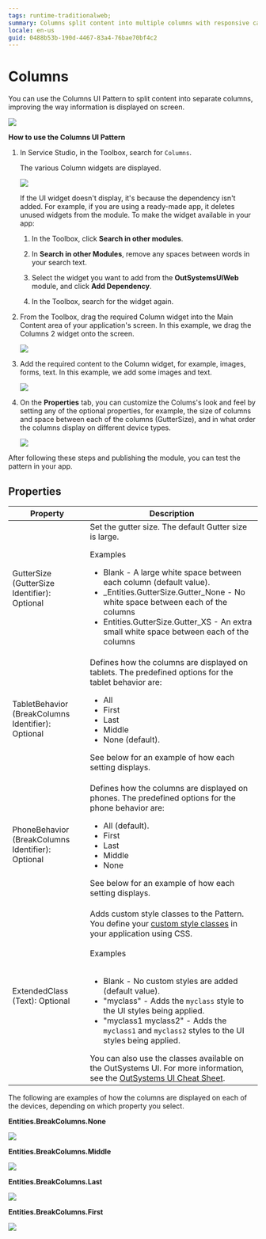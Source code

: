 ```yaml
---
tags: runtime-traditionalweb; 
summary: Columns split content into multiple columns with responsive capabilities to improve the way information is displayed.
locale: en-us
guid: 0488b53b-190d-4467-83a4-76bae70bf4c2
---
```


# Columns

You can use the Columns UI Pattern to split content into separate columns, improving the way information is displayed on screen.

![](<images/columns-1.png>)

**How to use the Columns UI Pattern**

1. In Service Studio, in the Toolbox, search for `Columns`.

    The various Column widgets are displayed.

    ![](<images/columns-2-ss.png>)

    If the UI widget doesn't display, it's because the dependency isn't added. For example, if you are using a ready-made app, it deletes unused widgets from the module. To make the widget available in your app:

    1. In the Toolbox, click **Search in other modules**.

    1. In **Search in other Modules**, remove any spaces between words in your search text.
    
    1. Select the widget you want to add from the **OutSystemsUIWeb** module, and click **Add Dependency**. 
    
    1. In the Toolbox, search for the widget again.

1. From the Toolbox, drag the required Column widget into the Main Content area of your application's screen. In this example, we drag the Columns 2 widget onto the screen.

    ![](<images/columns-3-ss.png>)

1. Add the required content to the Column widget, for example, images, forms, text. In this example, we add some images and text.

    ![](<images/columns-4-ss.png>)

1. On the **Properties** tab, you can  customize the Colums's look and feel by setting any of the optional properties, for example, the size of columns and space between each of the columns (GutterSize), and in what order the columns display on different device types.

    ![](<images/columns-5-ss.png>)

After following these steps and publishing the module, you can test the pattern in your app.
  
## Properties

| **Property** |  **Description** |
|---|---|
| GutterSize (GutterSize Identifier): Optional | Set the gutter size. The default Gutter size is large.<p>Examples <ul><li>Blank - A large white space between each column (default value).</li><li>_Entities.GutterSize.Gutter_None - No white space between each of the columns</li><li>Entities.GutterSize.Gutter_XS - An extra small white space between each of the columns</li></ul></p> |
| TabletBehavior (BreakColumns Identifier): Optional | Defines how the columns are displayed on tablets. The predefined options for the tablet behavior are: <p><ul><li>All</li><li>First</li><li>Last</li><li>Middle</li><li>None (default).</li></ul></p><p>See below for an example of how each setting displays.</p>|
| PhoneBehavior (BreakColumns Identifier): Optional | Defines how the columns are displayed on phones. The predefined options for the phone behavior are: <p><ul><li>All (default).</li><li>First</li><li>Last</li><li>Middle</li><li>None</li></ul></p><p>See below for an example of how each setting displays.</p>|
|ExtendedClass (Text): Optional | Adds custom style classes to the Pattern. You define your [custom style classes](../../../look-feel/css.md) in your application using CSS.<br/><br/>Examples<br/><br/> <ul><li>Blank - No custom styles are added (default value).</li><li>"myclass" - Adds the ``myclass`` style to the UI styles being applied.</li><li>"myclass1 myclass2" - Adds the ``myclass1`` and ``myclass2`` styles to the UI styles being applied.</li></ul>You can also use the classes available on the OutSystems UI. For more information, see the [OutSystems UI Cheat Sheet](https://outsystemsui.outsystems.com/OutSystemsUIWebsite/CheatSheet).|

The following are examples of how the columns are displayed on each of the devices, depending on which property you select.

**Entities.BreakColumns.None**

![](images/Column_break_none.png)

**Entities.BreakColumns.Middle**

![](images/Column_break_middle.png)

**Entities.BreakColumns.Last**

![](images/Column_break_last.png)

**Entities.BreakColumns.First**

![](images/Column_break_first.png)
